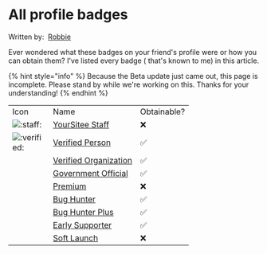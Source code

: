 # All profile badges

Written
by: <img src="../../.gitbook/assets/contributors/robskan (2).png" alt="" data-size="line"> [Robbie](../../about/contributors.md#robskan-project-lead)

Ever wondered what these badges on your friend's profile were or how you can obtain them? I've listed every badge (
that's known to me) in this article.

{% hint style="info" %}
Because the Beta update just came out, this page is incomplete. Please stand by while we're working on this. Thanks for
your understanding!
{% endhint %}

<table>
<tr><td width="24">Icon</td><td>Name</td><td>Obtainable?</td></tr>
<tr><td><img src="../../.gitbook/assets/faq/all-profile-badges/yoursiteeStaff.png" alt=":staff:" /></td><td><a href="https://yoursitee.xd.hu/faq/all-profile-badges/yoursitee-staff">YourSitee Staff</a></td><td>❌</td></tr>
<tr><td><img src="../../.gitbook/assets/faq/all-profile-badges/verified.png" alt=":verified:" /></td><td><a href="https://yoursitee.xd.hu/faq/all-profile-badges/verified#verified-person">Verified Person</a></td><td>✅</td></tr>
<tr><td><img src="../../.gitbook/assets/faq/all-profile-badges/verifiedOrg.png" alt="" /></td><td><a href="https://yoursitee.xd.hu/faq/all-profile-badges/verified#verified-organization">Verified Organization</a></td><td>✅</td></tr>
<tr><td><img src="../../.gitbook/assets/faq/all-profile-badges/governmentOfficial.png" alt="" /></td><td><a href="https://yoursitee.xd.hu/faq/all-profile-badges/verified#government-official">Government Official</a></td><td>✅</td></tr>
<tr><td><img src="../../.gitbook/assets/faq/all-profile-badges/premium.png" alt="" /></td><td><a href="https://yoursitee.xd.hu/faq/all-profile-badges/premium">Premium</a></td><td>❌</td></tr>
<tr><td><img src="../../.gitbook/assets/faq/all-profile-badges/bugHunter.png" alt="" /></td><td><a href="https://yoursitee.xd.hu/faq/all-profile-badges/bug-hunter#bug-hunter">Bug Hunter</a></td><td>✅</td></tr>
<tr><td><img src="../../.gitbook/assets/faq/all-profile-badges/bugHunterPlus.png" alt="" /></td><td><a href="https://yoursitee.xd.hu/faq/all-profile-badges/bug-hunter#bug-hunter-plus">Bug Hunter Plus</a></td><td>✅</td></tr>
<tr><td><img src="../../.gitbook/assets/faq/all-profile-badges/earlySupporter.png" alt="" /></td><td><a href="https://yoursitee.xd.hu/faq/all-profile-badges/early-supporter">Early Supporter</a></td><td>✅</td></tr>
<tr><td><img src="../../.gitbook/assets/faq/all-profile-badges/softLaunch.png" alt="" /></td><td><a href="https://yoursitee.xd.hu/faq/all-profile-badges/soft-launch">Soft Launch</a></td><td>❌</td></tr>
</table>
